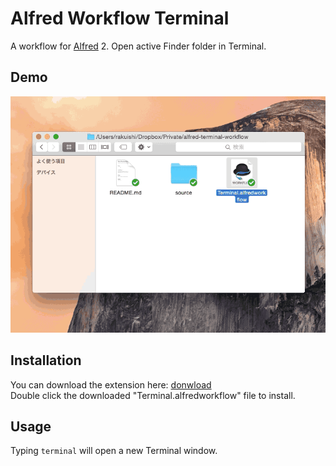 # Alfred Workflow Terminal

A workflow for [Alfred](http://www.alfredapp.com) 2. Open active Finder folder in Terminal.

## Demo

![alfred-terminal-workflow](https://raw.githubusercontent.com/rakuishi/static/master/images/alfred-terminal-workflow.gif)

## Installation

You can download the extension here: [donwload](https://github.com/rakuishi/alfred-terminal-workflow/blob/master/Terminal.alfredworkflow?raw=true)  
Double click the downloaded "Terminal.alfredworkflow" file to install.

## Usage

Typing `terminal` will open a new Terminal window.
